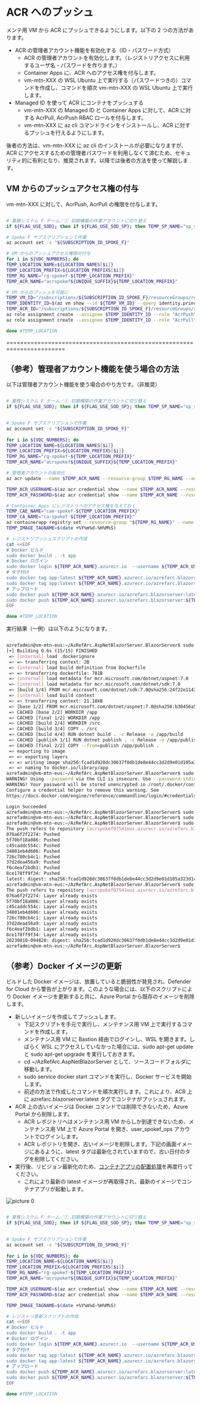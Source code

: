 # ACR へのプッシュ

メンテ用 VM から ACR にプッシュできるようにします。以下の 2 つの方法があります。

- ACR の管理者アカウント機能を有効化する（ID・パスワード方式）
  - ACR の管理者アカウントを有効化します。（レジストリアクセスに利用するユーザ名・パスワードを作ります。）
  - Container Apps に、ACR へのアクセス権を付与します。
  - vm-mtn-XXX の WSL Ubuntu 上で実行する（パスワードつきの）コマンドを作成し、コマンドを順次 vm-mtn-XXX の WSL Ubuntu 上で実行します。
- Managed ID を使って ACR にコンテナをプッシュする
  - vm-mtn-XXX の Managed ID と Container Apps に対して、ACR に対する AcrPull, AcrPush RBAC ロールを付与します。
  - vm-mtn-XXX に az cli コマンドラインをインストールし、ACR に対するプッシュを行えるようにします。

後者の方法は、vm-mtn-XXX に az cli のインストールが必要になりますが、ACR にアクセスするための管理者パスワードを利用しなくて済むため、セキュリティ的に有利となり、推奨されます。以降では後者の方法を使って解説します。

## VM からのプッシュアクセス権の付与

vm-mtn-XXX に対して、AcrPush, AcrPull の権限を付与します。

```bash

# 業務システム F チーム／① 初期構築の作業アカウントに切り替え
if ${FLAG_USE_SOD}; then if ${FLAG_USE_SOD_SP}; then TEMP_SP_NAME="sp_spokef_dev"; az login --service-principal --username ${SP_APP_IDS[${TEMP_SP_NAME}]} --password '${SP_PWDS[${TEMP_SP_NAME}]}' --tenant ${PRIMARY_DOMAIN_NAME} --allow-no-subscriptions; else az account clear; az login -u "user_spokef_dev@${PRIMARY_DOMAIN_NAME}" -p "${ADMIN_PASSWORD}"; fi; fi

# Spoke F サブスクリプションで作業
az account set -s "${SUBSCRIPTION_ID_SPOKE_F}"

# VM からのプッシュアクセス権限の付与 
for i in ${VDC_NUMBERS}; do
TEMP_LOCATION_NAME=${LOCATION_NAMES[$i]}
TEMP_LOCATION_PREFIX=${LOCATION_PREFIXS[$i]}
TEMP_RG_NAME="rg-spokef-${TEMP_LOCATION_PREFIX}"
TEMP_ACR_NAME="acrspokef${UNIQUE_SUFFIX}${TEMP_LOCATION_PREFIX}"

# VM からのプッシュを可能に
TEMP_VM_ID="/subscriptions/${SUBSCRIPTION_ID_SPOKE_F}/resourceGroups/rg-spokefmtn-${TEMP_LOCATION_PREFIX}/providers/Microsoft.Compute/virtualMachines/vm-mtn-${TEMP_LOCATION_PREFIX}"
TEMP_IDENTITY_ID=$(az vm show --id ${TEMP_VM_ID} --query identity.principalId -o tsv)
TEMP_ACR_ID="/subscriptions/${SUBSCRIPTION_ID_SPOKE_F}/resourceGroups/rg-spokef-${TEMP_LOCATION_PREFIX}/providers/Microsoft.ContainerRegistry/registries/${TEMP_ACR_NAME}"
az role assignment create --assignee $TEMP_IDENTITY_ID --role "AcrPush" --scope $TEMP_ACR_ID
az role assignment create --assignee $TEMP_IDENTITY_ID --role "AcrPull" --scope $TEMP_ACR_ID

done #TEMP_LOCATION

```

=======================================================================


## （参考）管理者アカウント機能を使う場合の方法

以下は管理者アカウント機能を使う場合のやり方です。（非推奨）

```bash

# 業務システム F チーム／① 初期構築の作業アカウントに切り替え
if ${FLAG_USE_SOD}; then if ${FLAG_USE_SOD_SP}; then TEMP_SP_NAME="sp_spokef_dev"; az login --service-principal --username ${SP_APP_IDS[${TEMP_SP_NAME}]} --password '${SP_PWDS[${TEMP_SP_NAME}]}' --tenant ${PRIMARY_DOMAIN_NAME} --allow-no-subscriptions; else az account clear; az login -u "user_spokef_dev@${PRIMARY_DOMAIN_NAME}" -p "${ADMIN_PASSWORD}"; fi; fi

 
# Spoke F サブスクリプションで作業
az account set -s "${SUBSCRIPTION_ID_SPOKE_F}"
 
for i in ${VDC_NUMBERS}; do
TEMP_LOCATION_NAME=${LOCATION_NAMES[$i]}
TEMP_LOCATION_PREFIX=${LOCATION_PREFIXS[$i]}
TEMP_RG_NAME="rg-spokef-${TEMP_LOCATION_PREFIX}"
TEMP_ACR_NAME="acrspokef${UNIQUE_SUFFIX}${TEMP_LOCATION_PREFIX}"

# 管理者アカウントの有効化
az acr update --name $TEMP_ACR_NAME --resource-group $TEMP_RG_NAME --admin-enabled true

TEMP_ACR_USERNAME=$(az acr credential show --name $TEMP_ACR_NAME --resource-group $TEMP_RG_NAME --query username -o tsv)
TEMP_ACR_PASSWORD=$(az acr credential show --name $TEMP_ACR_NAME --resource-group $TEMP_RG_NAME --query passwords[0].value -o tsv)

# Container Apps にレジストリへのアクセス権を与えておく
TEMP_CAE_NAME="cae-spokef-${TEMP_LOCATION_PREFIX}"
TEMP_CA_NAME="ca-spokef-${TEMP_LOCATION_PREFIX}"
az containerapp registry set --resource-group "${TEMP_RG_NAME}" --name "${TEMP_CA_NAME}" --server ${TEMP_ACR_NAME}.azurecr.io --username ${TEMP_ACR_USERNAME} --password ${TEMP_ACR_PASSWORD}
TEMP_IMAGE_TAGNAME=$(date +%Y%m%d-%H%M%S)

# レジストリプッシュスクリプトの作成
cat <<EOF
# Docker ビルド
sudo docker build . -t app
# Docker ログイン
sudo docker login ${TEMP_ACR_NAME}.azurecr.io  --username ${TEMP_ACR_USERNAME} --password ${TEMP_ACR_PASSWORD}
# タグ付け
sudo docker tag app:latest ${TEMP_ACR_NAME}.azurecr.io/azrefarc.blazorserver:latest
sudo docker tag app:latest ${TEMP_ACR_NAME}.azurecr.io/azrefarc.blazorserver:${TEMP_IMAGE_TAGNAME}
# アップロード
sudo docker push ${TEMP_ACR_NAME}.azurecr.io/azrefarc.blazorserver:latest
sudo docker push ${TEMP_ACR_NAME}.azurecr.io/azrefarc.blazorserver:${TEMP_IMAGE_TAGNAME}
EOF

done #TEMP_LOCATION

```

実行結果（一例）は以下のようになります。

```bash

azrefadmin@vm-mtn-eus:~/AzRefArc.AspNetBlazorServer.BlazorServer$ sudo docker build . -t app
[+] Building 0.6s (15/15) FINISHED                                                                       docker:default
 => [internal] load .dockerignore                                                                                  0.1s
 => => transferring context: 2B                                                                                    0.0s
 => [internal] load build definition from Dockerfile                                                               0.0s
 => => transferring dockerfile: 781B                                                                               0.0s
 => [internal] load metadata for mcr.microsoft.com/dotnet/aspnet:7.0                                               0.2s
 => [internal] load metadata for mcr.microsoft.com/dotnet/sdk:7.0                                                  0.2s
 => [build 1/4] FROM mcr.microsoft.com/dotnet/sdk:7.0@sha256:24f22e1142432dea3a34d350686be77be5e454ccb9fab7c00d67  0.0s
 => [internal] load build context                                                                                  0.1s
 => => transferring context: 21.18kB                                                                               0.0s
 => [base 1/2] FROM mcr.microsoft.com/dotnet/aspnet:7.0@sha256:b30456a5d899c34443df908982f82ffb574412c848f30701b8  0.0s
 => CACHED [base 2/2] WORKDIR /app                                                                                 0.0s
 => CACHED [final 1/2] WORKDIR /app                                                                                0.0s
 => CACHED [build 2/4] WORKDIR /src                                                                                0.0s
 => CACHED [build 3/4] COPY . /src                                                                                 0.0s
 => CACHED [build 4/4] RUN dotnet build . -c Release -o /app/build                                                 0.0s
 => CACHED [publish 1/1] RUN dotnet publish . -c Release -o /app/publish                                           0.0s
 => CACHED [final 2/2] COPY --from=publish /app/publish .                                                          0.0s
 => exporting to image                                                                                             0.0s
 => => exporting layers                                                                                            0.0s
 => => writing image sha256:fcad1d920dc30637f0db1de8e44cc3d2d9e01d105a323d1c60f81a544c10ba8e                       0.0s
 => => naming to docker.io/library/app                                                                             0.0s
azrefadmin@vm-mtn-eus:~/AzRefArc.AspNetBlazorServer.BlazorServer$ sudo docker login acrspokef07541eus.azurecr.io  --username acrspokef07541eus --password xxxxxxxxxxxxxxxxxxxxxxxxxxxxxxxxxxxxxxxxxxxxxxxxxxxxxxxxx
WARNING! Using --password via the CLI is insecure. Use --password-stdin.
WARNING! Your password will be stored unencrypted in /root/.docker/config.json.
Configure a credential helper to remove this warning. See
https://docs.docker.com/engine/reference/commandline/login/#credentials-store

Login Succeeded
azrefadmin@vm-mtn-eus:~/AzRefArc.AspNetBlazorServer.BlazorServer$ sudo docker tag app:latest acrspokef07541eus.azurecr.io/azrefarc.blazorserver:latest
azrefadmin@vm-mtn-eus:~/AzRefArc.AspNetBlazorServer.BlazorServer$ sudo docker tag app:latest acrspokef07541eus.azurecr.io/azrefarc.blazorserver:20230810-094828
azrefadmin@vm-mtn-eus:~/AzRefArc.AspNetBlazorServer.BlazorServer$ sudo docker push acrspokef07541eus.azurecr.io/azrefarc.blazorserver:latest
The push refers to repository [acrspokef07541eus.azurecr.io/azrefarc.blazorserver]
076a6f2f2274: Pushed
5f70bf18a086: Pushed
c45caddc554c: Pushed
34801eb4d606: Pushed
726c780cb4c1: Pushed
37d2dea456a9: Pushed
f6c4eaf2bdb1: Pushed
8ce178ff9f34: Pushed
latest: digest: sha256:fcad1d920dc30637f0db1de8e44cc3d2d9e01d105a323d1c60f81a544c10ba8e size: 1996
azrefadmin@vm-mtn-eus:~/AzRefArc.AspNetBlazorServer.BlazorServer$ sudo docker push acrspokef07541eus.azurecr.io/azrefarc.blazorserver:20230810-094828
The push refers to repository [acrspokef07541eus.azurecr.io/azrefarc.blazorserver]
076a6f2f2274: Layer already exists
5f70bf18a086: Layer already exists
c45caddc554c: Layer already exists
34801eb4d606: Layer already exists
726c780cb4c1: Layer already exists
37d2dea456a9: Layer already exists
f6c4eaf2bdb1: Layer already exists
8ce178ff9f34: Layer already exists
20230810-094828: digest: sha256:fcad1d920dc30637f0db1de8e44cc3d2d9e01d105a323d1c60f81a544c10ba8e size: 1996
azrefadmin@vm-mtn-eus:~/AzRefArc.AspNetBlazorServer.BlazorServer$

```

## （参考）Docker イメージの更新

ビルドした Docker イメージは、放置していると脆弱性が発見され、Defender for Cloud から警告が上がります。このような場合には、以下のスクリプトにより Docker イメージを更新すると共に、Azure Portal から既存のイメージを削除します。

- 新しいイメージを作成してプッシュします。
  - 下記スクリプトを手元で実行し、メンテナンス用 VM 上で実行するコマンドを作成します。
  - メンテナンス用 VM に Bastion 経由でログインし、WSL を開きます。しばらく WSL にアクセスしていなかった場合には、sudo apt-get update と sudo apt-get upgrade を実行しておきます。
  - cd ~/AzRefArc.AspNetBlazorServer として、ソースコードフォルダに移動します。
  - sudo service docker start コマンドを実行し、Docker サービスを開始します。
  - 前述の方法で作成したコマンドを順次実行します。これにより、ACR 上に azrefarc.blazorserver:latest タグでコンテナがプッシュされます。
- ACR 上の古いイメージは Docker コマンドでは削除できないため、Azure Portal から削除します。
  - ACR レポジトリへはメンテナンス用 VM からしか到達できないため、メンテナンス用 VM 上で Azure Portal を開き、user_spokef_ops アカウントでログインします。
  - ACR レポジトリを開き、古いイメージを削除します。下記の画面イメージにあるように、latest タグは最新化されていますので、古い日付のタグを削除してください。
- 実行後、リビジョン最新化のため、[コンテナアプリの配置処理](62_05_コンテナアプリの配置.md)を再度行ってください。
  - これにより最新の latest イメージが再取得され、最新のイメージでコンテナアプリが起動します。

![picture 0](./images/a249359d4423f75e8e8e0b8ad447cb302a64be8c8484d39206c755a0f80dff9d.png)  

```bash

# 業務システム F チーム／① 初期構築の作業アカウントに切り替え
if ${FLAG_USE_SOD}; then if ${FLAG_USE_SOD_SP}; then TEMP_SP_NAME="sp_spokef_dev"; az login --service-principal --username ${SP_APP_IDS[${TEMP_SP_NAME}]} --password '${SP_PWDS[${TEMP_SP_NAME}]}' --tenant ${PRIMARY_DOMAIN_NAME} --allow-no-subscriptions; else az account clear; az login -u "user_spokef_dev@${PRIMARY_DOMAIN_NAME}" -p "${ADMIN_PASSWORD}"; fi; fi

 
# Spoke F サブスクリプションで作業
az account set -s "${SUBSCRIPTION_ID_SPOKE_F}"
 
for i in ${VDC_NUMBERS}; do
TEMP_LOCATION_NAME=${LOCATION_NAMES[$i]}
TEMP_LOCATION_PREFIX=${LOCATION_PREFIXS[$i]}
TEMP_RG_NAME="rg-spokef-${TEMP_LOCATION_PREFIX}"
TEMP_ACR_NAME="acrspokef${UNIQUE_SUFFIX}${TEMP_LOCATION_PREFIX}"

TEMP_ACR_USERNAME=$(az acr credential show --name $TEMP_ACR_NAME --resource-group $TEMP_RG_NAME --query username -o tsv)
TEMP_ACR_PASSWORD=$(az acr credential show --name $TEMP_ACR_NAME --resource-group $TEMP_RG_NAME --query passwords[0].value -o tsv)

TEMP_IMAGE_TAGNAME=$(date +%Y%m%d-%H%M%S)

# レジストリ更新スクリプトの作成
cat <<EOF
# Docker ビルド
sudo docker build . -t app
# Docker ログイン
sudo docker login ${TEMP_ACR_NAME}.azurecr.io  --username ${TEMP_ACR_USERNAME} --password ${TEMP_ACR_PASSWORD}
# タグ付け
sudo docker tag app:latest ${TEMP_ACR_NAME}.azurecr.io/azrefarc.blazorserver:latest
sudo docker tag app:latest ${TEMP_ACR_NAME}.azurecr.io/azrefarc.blazorserver:${TEMP_IMAGE_TAGNAME}
# アップロード
sudo docker push ${TEMP_ACR_NAME}.azurecr.io/azrefarc.blazorserver:latest
sudo docker push ${TEMP_ACR_NAME}.azurecr.io/azrefarc.blazorserver:${TEMP_IMAGE_TAGNAME}
EOF

done #TEMP_LOCATION

```
